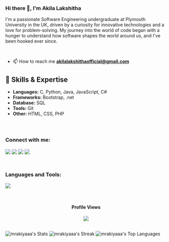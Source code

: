 
### Hi there 👋, I'm Akila Lakshitha

I'm a passionate Software Engineering undergraduate at Plymouth University in the UK, driven by a curiosity for innovative technologies and a love for problem-solving. My journey into the world of code began with a hunger to understand how software shapes the world around us, and I've been hooked ever since.

<br>

- 📫 How to reach me **akilalakshithaofficial@gmail.com**

## 🚀 Skills & Expertise

- **Languages:** C, Python, Java, JavaScript, C#
- **Frameworks:** Bootstrap, .net
- **Database:** SQL
- **Tools:** Git
- **Other:** HTML, CSS, PHP


###
<br>
<h3 align="left">Connect with me:</h3>

<p align="start">
<a href="#"><img align="center" src="https://skillicons.dev/icons?i=twitter"/></a>
<a href="https://www.linkedin.com/in/akila-lakshitha-931b19286?utm_source=share&utm_campaign=share_via&utm_content=profile&utm_medium=ios_app"><img align="center" src="https://skillicons.dev/icons?i=linkedin"/></a>
<!-- <a href="https://stackoverflow.com/users/21904910/dizzpy"><img align="center" src="https://skillicons.dev/icons?i=stackoverflow"/></a> -->
<a href="https://www.instagram.com/mr.akiyaa_?igsh=c215cHN4Z3N0aHRh&utm_source=qr" target="blank"><img align="center" src="https://skillicons.dev/icons?i=instagram"/></a>
<a href="#" target="blank"><img align="center" src="https://skillicons.dev/icons?i=discord"/></a>
</p>

<br>

<h3 align="left">Languages and Tools:</h3>
<p align="start">
  <a href="https://skillicons.dev">
    <img src="https://skillicons.dev/icons?i=c,cs,html,css,js,dotnet,java,mysql,bootstrap,vscode,visualstudio,sublime,git,github,codepen,selenium,notion,figma,discord,xd,ps,ai,pr" />
  </a>
</p>

<br>

<div align="center">
  <h4>Profile Views</h4>
  <img src="https://profile-counter.glitch.me/mrakiyaaa/count.svg?"  />
</div>

<br>



![mrakiyaaa's Stats](https://github-readme-stats.vercel.app/api?username=mrakiyaaa&theme=tokyonight&show_icons=true&hide_border=true&count_private=true)
![mrakiyaaa's Streak](https://github-readme-streak-stats.herokuapp.com/?user=mrakiyaaa&theme=tokyonight&hide_border=true)
![mrakiyaaa's Top Languages](https://github-readme-stats.vercel.app/api/top-langs/?username=mrakiyaaa&theme=tokyonight&show_icons=true&hide_border=true&layout=compact)
